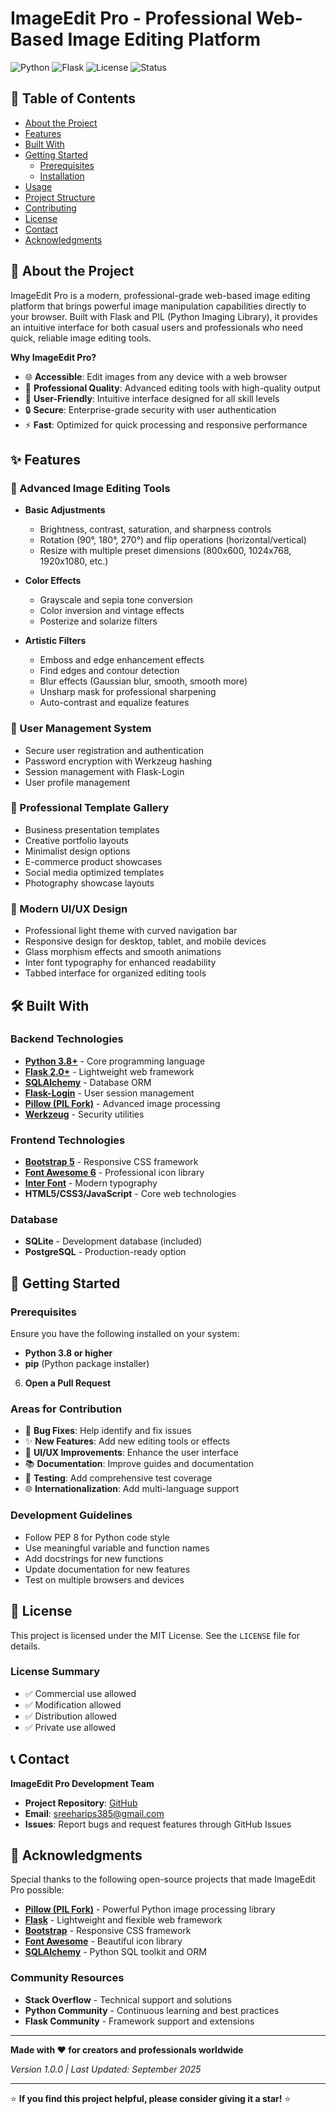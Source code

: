 # ImageEdit Pro - Professional Web-Based Image Editing Platform

![Python](https://img.shields.io/badge/python-v3.8+-blue.svg)
![Flask](https://img.shields.io/badge/flask-v2.0+-green.svg)
![License](https://img.shields.io/badge/license-MIT-blue.svg)
![Status](https://img.shields.io/badge/status-active-success.svg)

## 📖 Table of Contents

- [About the Project](#about-the-project)
- [Features](#features)
- [Built With](#built-with)
- [Getting Started](#getting-started)
  - [Prerequisites](#prerequisites)
  - [Installation](#installation)
- [Usage](#usage)
- [Project Structure](#project-structure)
- [Contributing](#contributing)
- [License](#license)
- [Contact](#contact)
- [Acknowledgments](#acknowledgments)

## 🎯 About the Project

ImageEdit Pro is a modern, professional-grade web-based image editing platform that brings powerful image manipulation capabilities directly to your browser. Built with Flask and PIL (Python Imaging Library), it provides an intuitive interface for both casual users and professionals who need quick, reliable image editing tools.

**Why ImageEdit Pro?**
- 🌐 **Accessible**: Edit images from any device with a web browser
- 🎨 **Professional Quality**: Advanced editing tools with high-quality output
- 👥 **User-Friendly**: Intuitive interface designed for all skill levels
- 🔒 **Secure**: Enterprise-grade security with user authentication
- ⚡ **Fast**: Optimized for quick processing and responsive performance

## ✨ Features

### 🎨 Advanced Image Editing Tools
- **Basic Adjustments**
  - Brightness, contrast, saturation, and sharpness controls
  - Rotation (90°, 180°, 270°) and flip operations (horizontal/vertical)
  - Resize with multiple preset dimensions (800x600, 1024x768, 1920x1080, etc.)
  
- **Color Effects**
  - Grayscale and sepia tone conversion
  - Color inversion and vintage effects
  - Posterize and solarize filters

- **Artistic Filters**
  - Emboss and edge enhancement effects
  - Find edges and contour detection
  - Blur effects (Gaussian blur, smooth, smooth more)
  - Unsharp mask for professional sharpening
  - Auto-contrast and equalize features

### 🔐 User Management System
- Secure user registration and authentication
- Password encryption with Werkzeug hashing
- Session management with Flask-Login
- User profile management

### 🎯 Professional Template Gallery
- Business presentation templates
- Creative portfolio layouts
- Minimalist design options
- E-commerce product showcases
- Social media optimized templates
- Photography showcase layouts

### 🎨 Modern UI/UX Design
- Professional light theme with curved navigation bar
- Responsive design for desktop, tablet, and mobile devices
- Glass morphism effects and smooth animations
- Inter font typography for enhanced readability
- Tabbed interface for organized editing tools

## 🛠 Built With

### Backend Technologies
- **[Python 3.8+](https://python.org/)** - Core programming language
- **[Flask 2.0+](https://flask.palletsprojects.com/)** - Lightweight web framework
- **[SQLAlchemy](https://sqlalchemy.org/)** - Database ORM
- **[Flask-Login](https://flask-login.readthedocs.io/)** - User session management
- **[Pillow (PIL Fork)](https://pillow.readthedocs.io/)** - Advanced image processing
- **[Werkzeug](https://werkzeug.palletsprojects.com/)** - Security utilities

### Frontend Technologies
- **[Bootstrap 5](https://getbootstrap.com/)** - Responsive CSS framework
- **[Font Awesome 6](https://fontawesome.com/)** - Professional icon library
- **[Inter Font](https://rsms.me/inter/)** - Modern typography
- **HTML5/CSS3/JavaScript** - Core web technologies

### Database
- **SQLite** - Development database (included)
- **PostgreSQL** - Production-ready option

## 🚀 Getting Started

### Prerequisites

Ensure you have the following installed on your system:
- **Python 3.8 or higher**
- **pip** (Python package installer)


6. **Open a Pull Request**

### Areas for Contribution
- 🐛 **Bug Fixes**: Help identify and fix issues
- ✨ **New Features**: Add new editing tools or effects
- 🎨 **UI/UX Improvements**: Enhance the user interface
- 📚 **Documentation**: Improve guides and documentation
- 🧪 **Testing**: Add comprehensive test coverage
- 🌐 **Internationalization**: Add multi-language support

### Development Guidelines
- Follow PEP 8 for Python code style
- Use meaningful variable and function names
- Add docstrings for new functions
- Update documentation for new features
- Test on multiple browsers and devices

## 📄 License

This project is licensed under the MIT License. See the `LICENSE` file for details.

### License Summary
- ✅ Commercial use allowed
- ✅ Modification allowed
- ✅ Distribution allowed
- ✅ Private use allowed

## 📞 Contact

**ImageEdit Pro Development Team**

- **Project Repository**: [GitHub](https://github.com/Harryy17/Image-Editing)
- **Email**: sreeharips385@gmail.com
- **Issues**: Report bugs and request features through GitHub Issues

## 🙏 Acknowledgments

Special thanks to the following open-source projects that made ImageEdit Pro possible:

- **[Pillow (PIL Fork)](https://pillow.readthedocs.io/)** - Powerful Python image processing library
- **[Flask](https://flask.palletsprojects.com/)** - Lightweight and flexible web framework
- **[Bootstrap](https://getbootstrap.com/)** - Responsive CSS framework
- **[Font Awesome](https://fontawesome.com/)** - Beautiful icon library
- **[SQLAlchemy](https://sqlalchemy.org/)** - Python SQL toolkit and ORM

### Community Resources
- **Stack Overflow** - Technical support and solutions
- **Python Community** - Continuous learning and best practices
- **Flask Community** - Framework support and extensions

---

**Made with ❤️ for creators and professionals worldwide**

*Version 1.0.0 | Last Updated: September 2025*

---

⭐ **If you find this project helpful, please consider giving it a star!** ⭐

